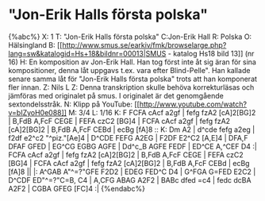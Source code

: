 # "Jon-Erik Halls första polska"

{%abc%}
X: 1
T: "Jon-Erik Halls första polska"
C:Jon-Erik Hall
R: Polska
O: Hälsingland
B: [[http://www.smus.se/earkiv/fmk/browselarge.php?lang=sw&katalogid=Hs+18&bildnr=00013|SMUS - katalog Hs18 bild 13]] (nr 16)
H: En komposition av Jon-Erik Hall. Han tog först inte åt sig äran för sina kompositioner, denna låt uppgavs t.ex. vara efter Blind-Pelle". Han kallade senare samma låt för "Jon-Erik Halls första polska" trots att han komponerat fler innan.
Z: Nils L
Z: Denna transkription skulle behöva korrekturläsas och jämföras med originalet på smus. I originalet är det genomgående sextondelsstråk.
N: Klipp på YouTube: [[http://www.youtube.com/watch?v=bIZyoH0e088]]
M: 3/4
L: 1/16
K: F
FCFA cAcf a2gf | fefg fzA2 [cA]2[BG]2 | B,FdB A,FcF CEGE | FEFA czC2 [BG]4 | 
FCFA cAcf a2gf | fefg fzA2 [cA]2[BG]2 | B,FdB A,FcF CEBd | ecBg [fA]8 ::
K: Dm
A2 | d^cde fefg a2eg | f2df e2^c2 "^piz."[Ae]4 | D^CDE FEFG A2EG | F2DF E2^C2 [A,E]4 | 
DFA,F DFAF GFED | EG^CG EGBG AGFE | Dd^c_B AGFE FEDF | ED^CE A,^CEF D4 :| 
FCFA cAcf a2gf | fefg fzA2 [cA]2[BG]2 | B,FdB A,FcF CEGE | FEFA czC2 [BG]4 | 
FCFA cAcf a2gf | fefg fzA2 [cA]2[BG]2 | B,FdB A,FcF CEBd | ecBg [fA]8 ||
|: A^GAB A"^\=?"GFE F2D2 | EDEG FED^C D4 | G^FGA G=FED E2C2 | D^CDF ED"^\=?"C=B, C4 | 
   A,CFG ABAG A2F2 | BABc dfed =c4 | fedc dcBA A2F2 | CGBA GFEG [FC]4 :| 
{%endabc%}
